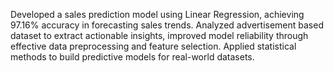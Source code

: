 Developed a sales prediction model using Linear Regression, achieving 97.16% accuracy in
forecasting sales trends.
Analyzed advertisement based dataset to extract actionable insights, improved model reliability through effective
data preprocessing and feature selection.
Applied statistical methods to build predictive models for real-world datasets.
